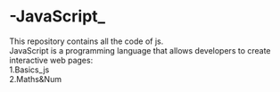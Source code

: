 # -JavaScript_
This repository contains all the code of js.
<br>
JavaScript is a programming language that allows developers to create interactive web pages: 
<br>
1.Basics_js
<br>
2.Maths&Num
